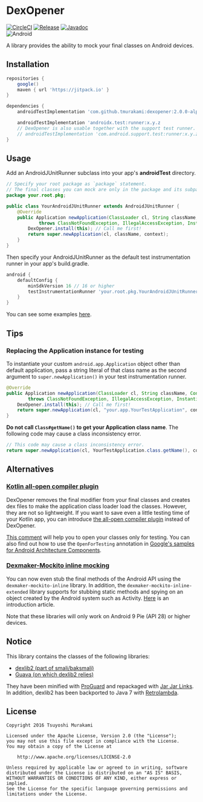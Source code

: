 # DexOpener

[![CircleCI](https://circleci.com/gh/tmurakami/dexopener.svg?style=shield)](https://circleci.com/gh/tmurakami/dexopener)
[![Release](https://jitpack.io/v/tmurakami/dexopener.svg)](https://jitpack.io/#tmurakami/dexopener)
[![Javadoc](https://img.shields.io/badge/Javadoc-2.0.0--alpha02-brightgreen.svg)](https://jitpack.io/com/github/tmurakami/dexopener/2.0.0-alpha03/javadoc/)<br>
![Android](https://img.shields.io/badge/Android-4.1%2B-blue.svg)

A library provides the ability to mock your final classes on Android
devices.

## Installation

```groovy
repositories {
    google()
    maven { url 'https://jitpack.io' }
}

dependencies {
    androidTestImplementation 'com.github.tmurakami:dexopener:2.0.0-alpha03'

    androidTestImplementation 'androidx.test:runner:x.y.z
    // DexOpener is also usable together with the support test runner.
    // androidTestImplementation 'com.android.support.test:runner:x.y.z'
}
```

## Usage

Add an AndroidJUnitRunner subclass into your app's **androidTest**
directory.

```java
// Specify your root package as `package` statement.
// The final classes you can mock are only in the package and its subpackages.
package your.root.pkg;

public class YourAndroidJUnitRunner extends AndroidJUnitRunner {
    @Override
    public Application newApplication(ClassLoader cl, String className, Context context)
            throws ClassNotFoundException, IllegalAccessException, InstantiationException {
        DexOpener.install(this); // Call me first!
        return super.newApplication(cl, className, context);
    }
}
```

Then specify your AndroidJUnitRunner as the default test instrumentation
runner in your app's build.gradle.

```groovy
android {
    defaultConfig {
        minSdkVersion 16 // 16 or higher
        testInstrumentationRunner 'your.root.pkg.YourAndroidJUnitRunner'
    }
}
```

You can see some examples [here](examples).

## Tips

### Replacing the Application instance for testing

To instantiate your custom `android.app.Application` object other than
default application, pass a string literal of that class name as the
second argument to `super.newApplication()` in your test instrumentation
runner.

```java
@Override
public Application newApplication(ClassLoader cl, String className, Context context)
        throws ClassNotFoundException, IllegalAccessException, InstantiationException {
    DexOpener.install(this); // Call me first!
    return super.newApplication(cl, "your.app.YourTestApplication", context);
}
```

**Do not call `Class#getName()` to get your Application class name**.
The following code may cause a class inconsistency error.

```java
// This code may cause a class inconsistency error.
return super.newApplication(cl, YourTestApplication.class.getName(), context);
````

## Alternatives

### [Kotlin all-open compiler plugin](https://kotlinlang.org/docs/reference/compiler-plugins.html#all-open-compiler-plugin)

DexOpener removes the final modifier from your final classes and creates
dex files to make the application class loader load the classes.
However, they are not so lightweight. If you want to save even a little
testing time of your Kotlin app, you can introduce [the all-open compiler plugin](https://kotlinlang.org/docs/reference/compiler-plugins.html#all-open-compiler-plugin)
instead of DexOpener.

[This comment](https://github.com/mockito/mockito/issues/1082#issuecomment-301646307)
will help you to open your classes only for testing. You can also find
out how to use the `OpenForTesting` annotation in [Google's samples for Android Architecture Components](https://github.com/googlesamples/android-architecture-components).

### [Dexmaker-Mockito inline mocking](https://github.com/linkedin/dexmaker)

You can now even stub the final methods of the Android API using the
`dexmaker-mockito-inline` library. In addition, the
`dexmaker-mockito-inline-extended` library supports for stubbing static
methods and spying on an object created by the Android system such as
Activity. [Here](https://medium.com/androiddevelopers/mock-final-and-static-methods-on-android-devices-b383da1363ad)
is an introduction article.

Note that these libraries will only work on Android 9 Pie (API 28) or
higher devices.

## Notice

This library contains the classes of the following libraries:

- [dexlib2 (part of smali/baksmali)](https://github.com/JesusFreke/smali)
- [Guava (on which dexlib2 relies)](https://github.com/google/guava)

They have been minified with
[ProGuard](https://www.guardsquare.com/en/proguard) and repackaged with
[Jar Jar Links](https://github.com/pantsbuild/jarjar). In addition,
dexlib2 has been backported to Java 7 with
[Retrolambda](https://github.com/orfjackal/retrolambda).

## License

```
Copyright 2016 Tsuyoshi Murakami

Licensed under the Apache License, Version 2.0 (the "License");
you may not use this file except in compliance with the License.
You may obtain a copy of the License at

    http://www.apache.org/licenses/LICENSE-2.0

Unless required by applicable law or agreed to in writing, software
distributed under the License is distributed on an "AS IS" BASIS,
WITHOUT WARRANTIES OR CONDITIONS OF ANY KIND, either express or implied.
See the License for the specific language governing permissions and
limitations under the License.
```
